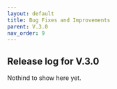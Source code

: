 ```yaml
---
layout: default
title: Bug Fixes and Improvements
parent: V.3.0
nav_order: 9
---
```


## Release log for V.3.0

Nothind to show here yet.
<!-- ### V.3.0.1 -->
